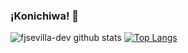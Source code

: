 ### ¡Konichiwa! 👋


![fjsevilla-dev github stats](https://github-readme-stats.vercel.app/api?username=fjsevilla-dev&show_icons=true&title_color=48bbc7&bg_color=000000&icon_color=800080&text_color=ffa500)
[![Top Langs](https://github-readme-stats.vercel.app/api/top-langs/?username=fjsevilla-dev&&title_color=48bbc7&bg_color=000000&icon_color=800080&text_color=ffa500)](https://github.com/fjsevilla-dev/github-readme-stats)
